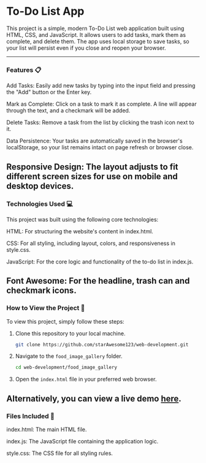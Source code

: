 # To-Do List App

This project is a simple, modern To-Do List web application built using HTML, CSS, and JavaScript. It allows users to add tasks, mark them as complete, and delete them. The app uses local storage to save tasks, so your list will persist even if you close and reopen your browser.

---
### Features 📋
Add Tasks: Easily add new tasks by typing into the input field and pressing the "Add" button or the Enter key.

Mark as Complete: Click on a task to mark it as complete. A line will appear through the text, and a checkmark will be added.

Delete Tasks: Remove a task from the list by clicking the trash icon next to it.

Data Persistence: Your tasks are automatically saved in the browser's localStorage, so your list remains intact on page refresh or browser close.

Responsive Design: The layout adjusts to fit different screen sizes for use on mobile and desktop devices.
---
### Technologies Used 💻
This project was built using the following core technologies:

HTML: For structuring the website's content in index.html.

CSS: For all styling, including layout, colors, and responsiveness in style.css.

JavaScript: For the core logic and functionality of the to-do list in index.js.

Font Awesome: For the headline, trash can and checkmark icons.
---
### How to View the Project 👀
To view this project, simply follow these steps:

1.  Clone this repository to your local machine.
    ```bash
    git clone https://github.com/starAwesome123/web-development.git
    ```
2.  Navigate to the `food_image_gallery` folder.
    ```bash
    cd web-development/food_image_gallery
    ```
3.  Open the `index.html` file in your preferred web browser.

Alternatively, you can view a live demo **[here](https://stareawesome123.github.io/web-development/To-Do_list/index.html)**.
---

### Files Included 📁
index.html: The main HTML file.

index.js: The JavaScript file containing the application logic.


style.css: The CSS file for all styling rules.



